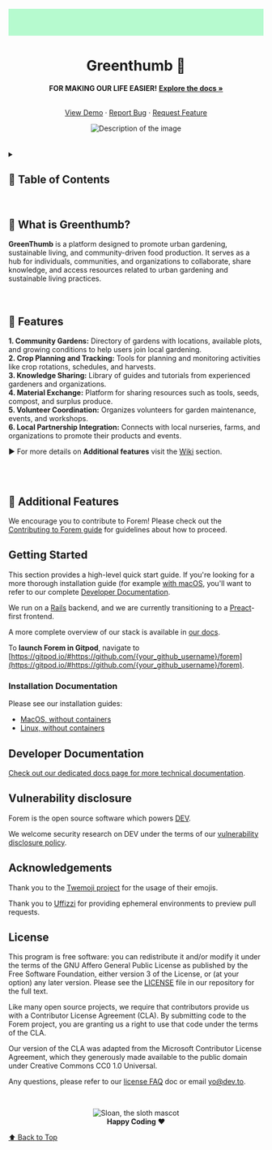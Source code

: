 
<div align="center">
  <br>
    <img src="Capture.PNG" alt="Description of the image">
  <h1>Greenthumb 🌱</h1>
  <strong>FOR MAKING OUR LIFE EASIER!</strong>
  <a href="https://github.com/Mohammad-Aker/GreenThumb"><strong>  Explore the docs »</strong></a>
  <br>
  <br>
</div>

<div align="center">
  <p align="center">
    <a href="Demo Link">View Demo</a>
    ·
    <a href="https://github.com/Mohammad-Aker/GreenThumb/issues">Report Bug</a>
    ·
    <a href="https://github.com/Mohammad-Aker/GreenThumb/issues">Request Feature</a>
  </p>
</div>

  
<div align="center">
  <img src="communitygarden.jpg" alt="Description of the image">
</div>

<br>
<br>

<details>
  <summary><h2>🌿 Table of Contents<h2\></summary>
  <ol>
    <li>
      <a href="#about-the-project">About The Project</a>
      <ul>
        <li><a href="#built-with">Built With</a></li>
      </ul>
    </li>
    <li>
      <a href="#getting-started">Getting Started</a>
      <ul>
        <li><a href="#prerequisites">Prerequisites</a></li>
        <li><a href="#installation">Installation</a></li>
      </ul>
    </li>
    <li><a href="#usage">Usage</a></li>
    <li><a href="#roadmap">Roadmap</a></li>
    <li><a href="#contributing">Contributing</a></li>
    <li><a href="#license">License</a></li>
    <li><a href="#contact">Contact</a></li>
    <li><a href="#acknowledgments">Acknowledgments</a></li>
  </ol>
</details>
 <br>


## 🌳 What is Greenthumb?

<strong>GreenThumb</strong> is a platform designed to promote urban gardening, sustainable living, and community-driven food production. It serves as a hub for individuals, communities, and organizations to collaborate, share knowledge, and access resources related to urban gardening and sustainable living practices.
<br>
<br>
<br>




## 🌾 Features
<strong>1. Community Gardens:</strong> Directory of gardens with locations, available plots, and growing conditions to help users join local gardening. <br>
<strong>2. Crop Planning and Tracking:</strong> Tools for planning and monitoring activities like crop rotations, schedules, and harvests.<br>
<strong>3. Knowledge Sharing:</strong> Library of guides and tutorials from experienced gardeners and organizations.<br>
<strong>4. Material Exchange:</strong> Platform for sharing resources such as tools, seeds, compost, and surplus produce.<br>
<strong>5. Volunteer Coordination:</strong> Organizes volunteers for garden maintenance, events, and workshops.<br>
<strong>6. Local Partnership Integration:</strong> Connects with local nurseries, farms, and organizations to promote their products and events.<br>

▶️ For more details on <strong>Additional features</strong> visit the <a href="https://github.com/Mohammad-Aker/GreenThumb/wiki">Wiki</a> section.

 <br>
 <br>

## 🐞 Additional Features

We encourage you to contribute to Forem! Please check out the
[Contributing to Forem guide](https://developers.forem.com/contributing-guide/forem)
for guidelines about how to proceed.

## Getting Started

This section provides a high-level quick start guide. If you're looking for a
more thorough installation guide (for example
[with macOS](https://developers.forem.com/getting-started/installation/mac),
you'll want to refer to our complete
[Developer Documentation](https://developers.forem.com/).

We run on a [Rails](https://rubyonrails.org/) backend, and we are currently
transitioning to a [Preact](https://preactjs.com/)-first frontend.

A more complete overview of our stack is available in
[our docs](https://developers.forem.com/technical-overview/stack).

To **launch Forem in Gitpod**, navigate to
[https://gitpod.io/#https://github.com/{your_github_username}/forem](https://gitpod.io/#https://github.com/{your_github_username}/forem).

### Installation Documentation

Please see our installation guides:

- [MacOS, without containers](https://developers.forem.com/getting-started/installation/mac)
- [Linux, without containers](https://developers.forem.com/getting-started/installation/linux)

## Developer Documentation

[Check out our dedicated docs page for more technical documentation](https://developers.forem.com).

## Vulnerability disclosure

Forem is the open source software which powers [DEV](https://dev.to).

We welcome security research on DEV under the terms of our
[vulnerability disclosure policy](https://dev.to/security).

## Acknowledgements

Thank you to the [Twemoji project](https://github.com/twitter/twemoji) for the
usage of their emojis.

Thank you to [Uffizzi](https://www.uffizzi.com) for providing ephemeral
environments to preview pull requests.

## License

This program is free software: you can redistribute it and/or modify it under
the terms of the GNU Affero General Public License as published by the Free
Software Foundation, either version 3 of the License, or (at your option) any
later version. Please see the [LICENSE](./LICENSE.md) file in our repository for
the full text.

Like many open source projects, we require that contributors provide us with a
Contributor License Agreement (CLA). By submitting code to the Forem project,
you are granting us a right to use that code under the terms of the CLA.

Our version of the CLA was adapted from the Microsoft Contributor License
Agreement, which they generously made available to the public domain under
Creative Commons CC0 1.0 Universal.

Any questions, please refer to our
[license FAQ](https://developers.forem.com/licensing/) doc or email yo@dev.to.

<br>

<p align="center">
  <img alt="Sloan, the sloth mascot" width="250px" src="https://thepracticaldev.s3.amazonaws.com/uploads/user/profile_image/31047/af153cd6-9994-4a68-83f4-8ddf3e13f0bf.jpg">
  <br>
  <strong>Happy Coding</strong> ❤️
</p>

[⬆ Back to Top](#table-of-contents)
